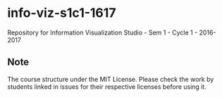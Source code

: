 # info-viz-s1c1-1617
Repository for Information Visualization Studio - Sem 1 - Cycle 1 - 2016-2017

## Note

The course structure under the MIT License. Please check the work by students linked in issues for their respective licenses before using it.
